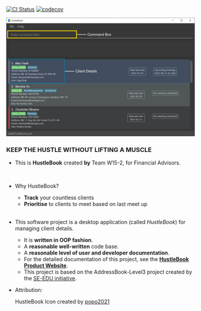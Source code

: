 [![CI Status](https://github.com/AY2122S2-CS2103T-W15-2/tp/workflows/Java%20CI/badge.svg)](https://github.com/AY2122S2-CS2103T-W15-2/tp/actions)
[![codecov](https://codecov.io/gh/AY2122S2-CS2103T-W15-2/tp/branch/master/graph/badge.svg?token=UG0JE13IYP)](https://codecov.io/gh/AY2122S2-CS2103T-W15-2/tp)

![Ui](docs/images/Ui.png)

### KEEP THE HUSTLE WITHOUT LIFTING A MUSCLE
* This is **HustleBook** created **by** Team W15-2, for Financial Advisors.<br>
<br>

* Why HustleBook?
  * **Track** your countless clients
  * **Prioritise** to clients to meet based on last meet up

  <br>
* This software project is a desktop application (called _HustleBook_) for managing client details.
  * It is **written in OOP fashion**. 
  * A **reasonable well-written** code base.
  * A **reasonable level of user and developer documentation**.
  * For the detailed documentation of this project, see the **[HustleBook Product Website](https://ay2122s2-cs2103t-w15-2.github.io/tp/)**.
  * This project is based on the AddressBook-Level3 project created by the [SE-EDU initiative](https://se-education.org).


* Attribution:

  HustleBook Icon created by [popo2021](https://www.flaticon.com/authors/popo2021)
